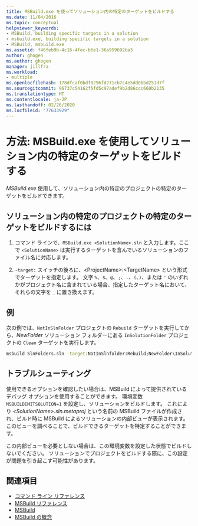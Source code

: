 ```yaml
---
title: MSBuild.exe を使ってソリューション内の特定のターゲットをビルドする
ms.date: 11/04/2016
ms.topic: conceptual
helpviewer_keywords:
- MSBuild, building specific targets in a solution
- msbuild.exe, building specific targets in a solution
- MSBuild, msbuild.exe
ms.assetid: f46feb9b-4c16-4fec-b6e1-36a959692ba3
author: ghogen
ms.author: ghogen
manager: jillfra
ms.workload:
- multiple
ms.openlocfilehash: 178dfcaf0bdf8296fd271cb7c4e5dd0bbd251d7f
ms.sourcegitcommit: 96737c54162f5fd5c97adef9b2d86ccc660b2135
ms.translationtype: HT
ms.contentlocale: ja-JP
ms.lasthandoff: 02/26/2020
ms.locfileid: "77633929"
---
```

# <a name="how-to-build-specific-targets-in-solutions-by-using-msbuildexe"></a>方法: MSBuild.exe を使用してソリューション内の特定のターゲットをビルドする

*MSBuild.exe* 使用して、ソリューション内の特定のプロジェクトの特定のターゲットをビルドできます。

## <a name="to-build-a-specific-target-of-a-specific-project-in-a-solution"></a>ソリューション内の特定のプロジェクトの特定のターゲットをビルドするには

1. コマンド ラインで、`MSBuild.exe <SolutionName>.sln` と入力します。ここで `<SolutionName>` は実行するターゲットを含んでいるソリューションのファイル名に対応します。

2. `-target:` スイッチの後ろに、\<ProjectName>:\<TargetName> という形式でターゲットを指定します。 文字 `%`、`$`、`@`、`;`、`.`、`(`、`)`、または `'` のいずれかがプロジェクト名に含まれている場合、指定したターゲット名において、それらの文字を `_` に置き換えます。

## <a name="example"></a>例

 次の例では、`NotInSlnFolder` プロジェクトの `Rebuild` ターゲットを実行してから、*NewFolder* ソリューション フォルダーにある `InSolutionFolder` プロジェクトの `Clean` ターゲットを実行します。

```cmd
msbuild SlnFolders.sln -target:NotInSlnfolder:Rebuild;NewFolder\InSolutionFolder:Clean
```

## <a name="troubleshooting"></a>トラブルシューティング

使用できるオプションを確認したい場合は、MSBuild によって提供されているデバッグ オプションを使用することができます。 環境変数 `MSBUILDEMITSOLUTION=1` を設定し、ソリューションをビルドします。 これにより *\<SolutionName>.sln.metaproj* という名前の MSBuild ファイルが作成され、ビルド時に MSBuild によるソリューションの内部ビューが表示されます。 このビューを調べることで、ビルドできるターゲットを特定することができます。

この内部ビューを必要としない場合は、この環境変数を設定した状態でビルドしないでください。 ソリューションでプロジェクトをビルドする際に、この設定が問題を引き起こす可能性があります。

## <a name="see-also"></a>関連項目

- [コマンド ライン リファレンス](../msbuild/msbuild-command-line-reference.md)
- [MSBuild リファレンス](../msbuild/msbuild-reference.md)
- [MSBuild](../msbuild/msbuild.md)
- [MSBuild の概念](../msbuild/msbuild-concepts.md)
